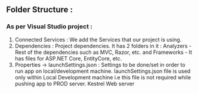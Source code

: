 ## Folder Structure :

### As per Visual Studio project :

1. Connected Services : We add the Services that our project is using.
2. Dependencies : Project dependencies. It has 2 folders in it : Analyzers - Rest of the dependencies such as MVC, Razor, etc. and Frameworks - It has files for ASP.NET Core, EntityCore, etc.
3. Properties -> launchSettings.json : Settings to be done/set in order to run app on local/development machine. launchSettings.json file is used only within Local Development machine i.e this file is not required while pushing app to PROD server. Kestrel Web server
